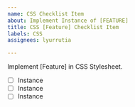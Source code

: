 ```yaml
---
name: CSS Checklist Item
about: Implement Instance of [FEATURE]
title: CSS [Feature] Checklist Item
labels: CSS
assignees: lyurrutia

---
```


Implement [Feature] in CSS Stylesheet.
- [ ] Instance
- [ ] Instance
- [ ] Instance
